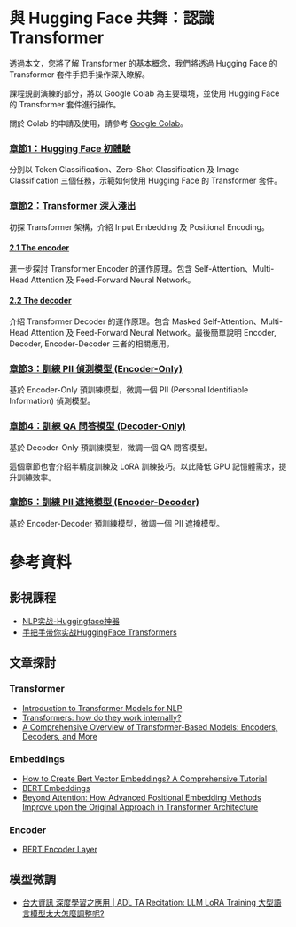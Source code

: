 # 與 Hugging Face 共舞：認識 Transformer

透過本文，您將了解 Transformer 的基本概念，我們將透過 Hugging Face 的 Transformer 套件手把手操作深入瞭解。

課程規劃演練的部分，將以 Google Colab 為主要環境，並使用 Hugging Face 的 Transformer 套件進行操作。

關於 Colab 的申請及使用，請參考 [Google Colab](https://colab.research.google.com/notebooks/intro.ipynb)。

### [章節1：Hugging Face 初體驗](https://colab.research.google.com/github/jonascheng/learning-transformer-with-huggingface/blob/main/intro-huggingface.ipynb)

分別以 Token Classification、Zero-Shot Classification 及 Image Classification 三個任務，示範如何使用 Hugging Face 的 Transformer 套件。

### [章節2：Transformer 深入淺出](https://colab.research.google.com/github/jonascheng/learning-transformer-with-huggingface/blob/main/intro-transformer.ipynb)

初探 Transformer 架構，介紹 Input Embedding 及 Positional Encoding。

#### [2.1 The encoder](https://colab.research.google.com/github/jonascheng/learning-transformer-with-huggingface/blob/main/intro-transformer-encoder.ipynb)

進一步探討 Transformer Encoder 的運作原理。包含 Self-Attention、Multi-Head Attention 及 Feed-Forward Neural Network。

#### [2.2 The decoder](https://colab.research.google.com/github/jonascheng/learning-transformer-with-huggingface/blob/main/intro-transformer-decoder.ipynb)

介紹 Transformer Decoder 的運作原理。包含 Masked Self-Attention、Multi-Head Attention 及 Feed-Forward Neural Network。最後簡單說明 Encoder, Decoder, Encoder-Decoder 三者的相關應用。

### [章節3：訓練 PII 偵測模型 (Encoder-Only)](https://colab.research.google.com/github/jonascheng/learning-transformer-with-huggingface/blob/main/pii-detection-encoder.ipynb)

基於 Encoder-Only 預訓練模型，微調一個 PII (Personal Identifiable Information) 偵測模型。

### [章節4：訓練 QA 問答模型 (Decoder-Only)](https://colab.research.google.com/github/jonascheng/learning-transformer-with-huggingface/blob/main/qa-decoder.ipynb)

基於 Decoder-Only 預訓練模型，微調一個 QA 問答模型。

這個章節也會介紹半精度訓練及 LoRA 訓練技巧。以此降低 GPU 記憶體需求，提升訓練效率。

### [章節5：訓練 PII 遮掩模型 (Encoder-Decoder)](https://colab.research.google.com/github/jonascheng/learning-transformer-with-huggingface/blob/main/pii-masking-encode-decode.ipynb)

基於 Encoder-Decoder 預訓練模型，微調一個 PII 遮掩模型。

# 參考資料

## 影視課程

- [NLP实战-Huggingface神器](https://www.udemy.com/course/nlp-huggingface/?srsltid=AfmBOoqxi590EHyXKB-FBc-OW3cDnZ5bpz8ZVAfhxDuSDEQK15kDPCiw)
- [手把手带你实战HuggingFace Transformers](https://youtube.com/playlist?list=PL2ecZnqc6-L7r8tSr6r3bYHsqkyChUVbM&si=W9f104zWreQ0tS7F)

## 文章探討

### Transformer

- [Introduction to Transformer Models for NLP](https://www.linkedin.com/learning/introduction-to-transformer-models-for-nlp/introduction?resume=false&u=373648218)
- [Transformers: how do they work internally?](https://www.alexisalulema.com/2022/08/23/transformers-how-do-they-work-internally/)
- [A Comprehensive Overview of Transformer-Based Models: Encoders, Decoders, and More](https://medium.com/@minh.hoque/a-comprehensive-overview-of-transformer-based-models-encoders-decoders-and-more-e9bc0644a4e5)

### Embeddings

- [How to Create Bert Vector Embeddings? A Comprehensive Tutorial](https://airbyte.com/data-engineering-resources/bert-vector-embedding)
- [BERT Embeddings](https://tinkerd.net/blog/machine-learning/bert-embeddings/)
- [Beyond Attention: How Advanced Positional Embedding Methods Improve upon the Original Approach in Transformer Architecture](https://towardsdatascience.com/beyond-attention-how-advanced-positional-embedding-methods-improve-upon-the-original-transformers-90380b74d324)

### Encoder

- [BERT Encoder Layer](https://tinkerd.net/blog/machine-learning/bert-encoder/)

## 模型微調

- [台大資訊 深度學習之應用 | ADL TA Recitation: LLM LoRA Training 大型語言模型太大怎麼調整呢?](https://youtu.be/eGQMzbhokg0?si=CbbiGg_Osa5naA5A)

